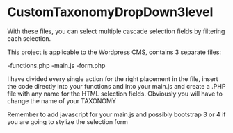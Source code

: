 # CustomTaxonomyDropDown3level
 With these files, you can select multiple cascade selection fields by filtering each selection.

This project is applicable to the Wordpress CMS, contains 3 separate files:

-functions.php
-main.js
-form.php


I have divided every single action for the right placement in the file, insert the code directly into your functions and into your main.js and create a .PHP file with any name for the HTML selection fields. Obviously you will have to change the name of your TAXONOMY


Remember to add javascript for your main.js and possibly bootstrap 3 or 4 if you are going to stylize the selection form
